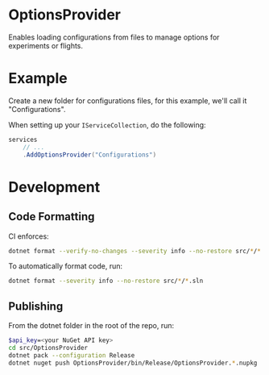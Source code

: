 # OptionsProvider
Enables loading configurations from files to manage options for experiments or flights.

<!-- TODO Add examples, DI examples, notes about disposal for the IMemoryCache. -->

# Example
Create a new folder for configurations files, for this example, we'll call it "Configurations".

<!-- TODO Add more details. -->

When setting up your `IServiceCollection`, do the following:

```csharp
services
    // ...
    .AddOptionsProvider("Configurations")
```
<!-- TODO Add details. -->

# Development
## Code Formatting
CI enforces:
```bash
dotnet format --verify-no-changes --severity info --no-restore src/*/*.sln
```

To automatically format code, run:
```bash
dotnet format --severity info --no-restore src/*/*.sln
```

## Publishing
From the dotnet folder in the root of the repo, run:
```bash
$api_key=<your NuGet API key>
cd src/OptionsProvider
dotnet pack --configuration Release
dotnet nuget push OptionsProvider/bin/Release/OptionsProvider.*.nupkg  --source https://api.nuget.org/v3/index.json -k $api_key --skip-duplicate
```
